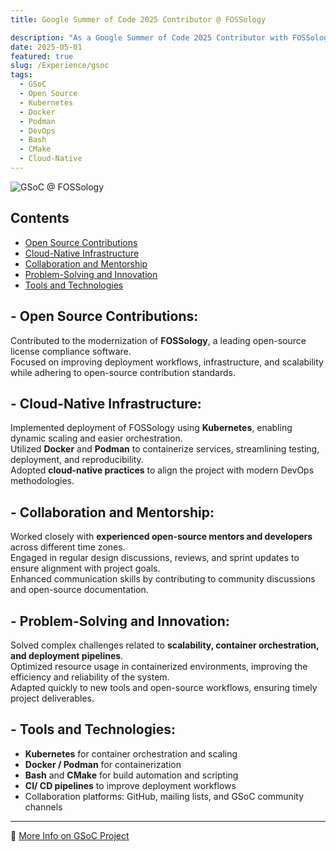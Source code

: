 ```yaml
---
title: Google Summer of Code 2025 Contributor @ FOSSology

description: "As a Google Summer of Code 2025 Contributor with FOSSology, I worked on modernizing its microservices-based infrastructure by deploying FOSSology on Kubernetes. This project aimed to enhance scalability, simplify deployment, and align with modern DevOps practices. I collaborated with global open-source mentors and developers, gaining valuable experience in cloud-native solutions, containerization, and CI/CD workflows."
date: 2025-05-01
featured: true
slug: /Experience/gsoc
tags:
  - GSoC
  - Open Source
  - Kubernetes
  - Docker
  - Podman
  - DevOps
  - Bash
  - CMake
  - Cloud-Native
---
```


![GSoC @ FOSSology](/fossologyxGSoC.gif)


## Contents

- <a href="#open-source-contributions">Open Source Contributions</a>
- <a href="#cloud-native-infrastructure">Cloud-Native Infrastructure</a>
- <a href="#collaboration-and-mentorship">Collaboration and Mentorship</a>
- <a href="#problem-solving">Problem-Solving and Innovation</a>
- <a href="#tools-and-technologies">Tools and Technologies</a>

## <span id="open-source-contributions"> - Open Source Contributions:

Contributed to the modernization of **FOSSology**, a leading open-source license compliance software.  
Focused on improving deployment workflows, infrastructure, and scalability while adhering to open-source contribution standards.

## <span id="cloud-native-infrastructure"> - Cloud-Native Infrastructure:

Implemented deployment of FOSSology using **Kubernetes**, enabling dynamic scaling and easier orchestration.  
Utilized **Docker** and **Podman** to containerize services, streamlining testing, deployment, and reproducibility.  
Adopted **cloud-native practices** to align the project with modern DevOps methodologies.

## <span id="collaboration-and-mentorship"> - Collaboration and Mentorship:

Worked closely with **experienced open-source mentors and developers** across different time zones.  
Engaged in regular design discussions, reviews, and sprint updates to ensure alignment with project goals.  
Enhanced communication skills by contributing to community discussions and open-source documentation.

## <span id="problem-solving"> - Problem-Solving and Innovation:

Solved complex challenges related to **scalability, container orchestration, and deployment pipelines**.  
Optimized resource usage in containerized environments, improving the efficiency and reliability of the system.  
Adapted quickly to new tools and open-source workflows, ensuring timely project deliverables.

## <span id="tools-and-technologies"> - Tools and Technologies:


- **Kubernetes** for container orchestration and scaling
- **Docker / Podman** for containerization
- **Bash** and **CMake** for build automation and scripting
- **CI/ CD pipelines** to improve deployment workflows
- Collaboration platforms: GitHub, mailing lists, and GSoC community channels

---

🔗 [More Info on GSoC Project](https://summerofcode.withgoogle.com/programs/2025/projects/MjOyiOj7)
